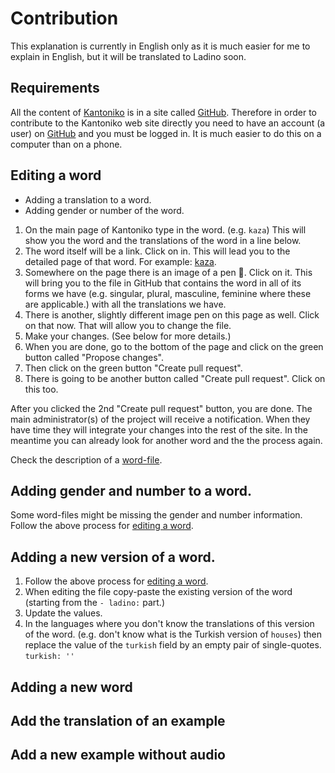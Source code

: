 # Contribution

This explanation is currently in English only as it is much easier for me to explain in English, but it will be translated to Ladino soon.

## Requirements

All the content of [Kantoniko](https://kantoniko.com/) is in a site called [GitHub](https://github.com/). Therefore in order to contribute to the Kantoniko web site directly you need to have an account (a user) on [GitHub](https://github.com/) and you must be logged in. It is much easier to do this on a computer than on a phone.

## Editing a word

* Adding a translation to a word.
* Adding gender or number of the word.

1. On the main page of Kantoniko type in the word. (e.g. `kaza`) This will show you the word and the translations of the word in a line below.
1. The word itself will be a link. Click on in. This will lead you to the detailed page of that word. For example: [kaza](https://kantoniko.com/words/ladino/kaza).
1. Somewhere on the page there is an image of a pen  📝. Click on it. This will bring you to the file in GitHub that contains the word in all of its forms we have (e.g. singular, plural, masculine, feminine where these are applicable.) with all the translations we have.
1. There is another, slightly different image pen on this page as well. Click on that now. That will allow you to change the file.
1. Make your changes. (See below for more details.)
1. When you are done, go to the bottom of the page and click on the green button called "Propose changes".
1. Then click on the green button "Create pull request".
1. There is going to be another button called "Create pull request". Click on this too.

After you clicked the 2nd "Create pull request" button, you are done. The main administrator(s) of the project will receive a notification. When they have time they will integrate your changes into the rest of the site. In the meantime you can already look for another word and the the process again.

Check the description of a [word-file](WORD.md).

## Adding gender and number to a word.

Some word-files might be missing the gender and number information. Follow the above process for [editing a word](#editing-a-word).

## Adding a new version of a word.

1. Follow the above process for [editing a word](#editing-a-word).
1. When editing the file copy-paste the existing version of the word (starting from the `- ladino:` part.)
1. Update the values.
1. In the languages where you don't know the translations of this version of the word. (e.g. don't know what is the Turkish version of `houses`) then replace the value of the `turkish` field by an empty pair of single-quotes. `turkish: ''`

## Adding a new word


## Add the translation of an example


## Add a new example without audio



